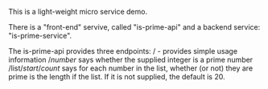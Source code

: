 This is a light-weight micro service demo.

There is a "front-end" servive, called "is-prime-api" and a backend service: "is-prime-service".

The is-prime-api provides three endpoints:
	/ - provides simple usage information
	/_number_ says whether the supplied integer is a prime number
	/list/_start_/_count_ says for each number in the list, whether (or not) they are prime
		<count> is the length if the list. If it is not supplied, the default is 20.	
